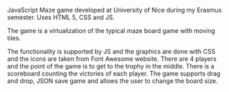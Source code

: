 JavaScript Maze game developed at University of Nice during my Erasmus semester.
Uses HTML 5, CSS and JS.

The game is a virtualization of the typical maze board game with moving tiles.

The functionality is supported by JS and the graphics are done with CSS and the icons are taken from Font Awesome website.
There are 4 players and the point of the game is to get to the trophy in the middle. There is a scoreboard counting the victories of each player.
The game supports drag and drop, JSON save game and allows the user to change the board size.

